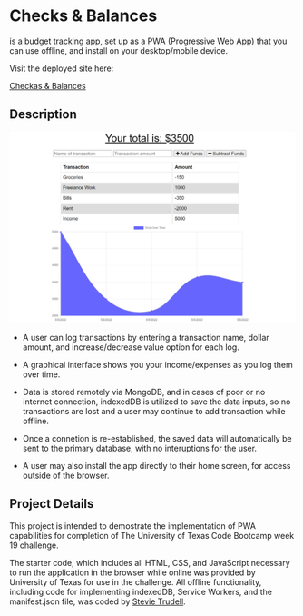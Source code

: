 # Checks & Balances

is a budget tracking app, set up as a PWA (Progressive Web App) that you can use offline, and install on your desktop/mobile device.

Visit the deployed site here:

[Checkas & Balances](https://rocky-scrubland-32612.herokuapp.com/)

## Description

![Budget Tracking App with graph showing income/expenses](https://github.com/strudelAndCoffee/checks-n-balances/blob/main/assets/images/screencap.png)

- A user can log transactions by entering a transaction name, dollar amount, and increase/decrease value option for each log.

- A graphical interface shows you your income/expenses as you log them over time.

- Data is stored remotely via MongoDB, and in cases of poor or no internet connection, indexedDB is utilized to save the data inputs, so no transactions are lost and a user may continue to add transaction while offline.

- Once a connetion is re-established, the saved data will automatically be sent to the primary database, with no interuptions for the user.

- A user may also install the app directly to their home screen, for access outside of the browser.

## Project Details

This project is intended to demostrate the implementation of PWA capabilities for completion of The University of Texas Code Bootcamp week 19 challenge.

The starter code, which includes all HTML, CSS, and JavaScript necessary to run the application in the browser while online was provided by University of Texas for use in the challenge. All offline functionality, including code for implementing indexedDB, Service Workers, and the manifest.json file, was coded by [Stevie Trudell](https://github.com/strudelAndCoffee).